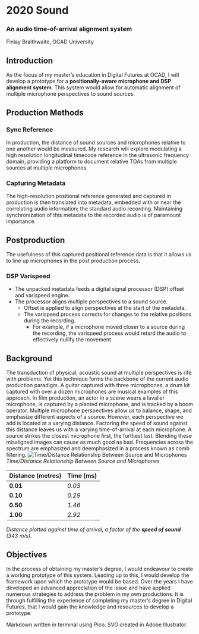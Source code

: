 # 2020 Sound
### An audio time-of-arrival alignment system
Finlay Braithwaite, OCAD University
## Introduction
As the focus of my master’s education in Digital Futures at OCAD, I will develop a prototype for a **positionally-aware microphone and DSP alignment system**. This system would allow for automatic alignment of multiple microphone perspectives to sound sources.
## Production Methods
### Sync Reference
In production, the distance of sound sources and microphones relative to one another would be measured. My research will explore modulating a high resolution longitudinal timecode reference in the ultrasonic frequency domain, providing a platform to document relative TOAs from multiple sources at multiple microphones.
### Capturing Metadata
The high-resolution positional reference generated and captured in production is then translated into metadata, embedded with or near the correlating audio information; the standard audio recording. Maintaining synchronization of this metadata to the recorded audio is of paramount importance.
## Postproduction
The usefulness of this captured positional reference data is that it allows us to line up microphones in the post production process.
### DSP Varispeed
* The unpacked metadata feeds a digital signal processor (DSP) offset and varispeed engine.
 * The processor aligns multiple perspectives to a sound source. 
   * Offset is applied to align perspectives at the start of the metadata.
   * The varispeed process corrects for changes to the relative positions during the recording.
     * For example, if a microphone moved closer to a source during the recording, the varispeed process would retard the audio to effectively nullify the movement.
## Background
The transduction of physical, acoustic sound at multiple perspectives is rife with problems. Yet this technique forms the backbone of the current audio production paradigm. A guitar captured with three microphones, a drum kit captured with over a dozen microphones are musical examples of this approach. In film production, an actor in a scene wears a lavalier microphone, is captured by a planted microphone, and is tracked by a boom operator. Multiple microphone perspectives allow us to balance, shape, and emphasize different aspects of a source. However, each perspective we add is located at a varying distance. Factoring the speed of sound against this distance leaves us with a varying time-of-arrival at each microphone. A source strikes the closest microphone first, the furthest last. Blending these misaligned images can cause as much good as bad. Frequencies across the spectrum are emphasized and deemphasized in a process known as comb filtering.
![Time/Distance Relationship Between Source and Microphones](http://webspace.ocad.ca/~3164558/TempLibrary/TimeDistance.svg)
_Time/Distance Relationship Between Source and Microphones_

Distance (metres) | Time (ms)
----------------- | ------------------
__0.01__ | _0.03_
__0.10__ | _0.29_
__0.50__ | _1.46_
__1.00__ | _2.92_
_Distance plotted against time of arrival, a factor of the **speed of sound** (343 m/s)._
## Objectives
In the process of obtaining my master’s degree, I would endeavour to create a working prototype of this system. Leading up to this, I would develop the framework upon which the prototype would be based. Over the years I have developed an advanced appreciation of the issue and have applied numerous strategies to address the problem in my own productions. It is through fulfilling the experience of completing my master’s degree in Digital Futures, that I would gain the knowledge and resources to develop a prototype.

Markdown written in terminal using Pico. SVG created in Adobe Illustrator.
